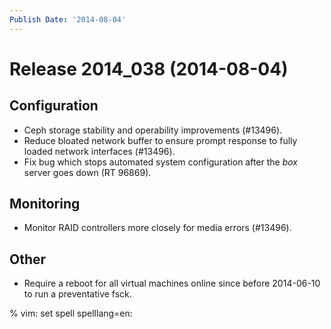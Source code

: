 ```yaml
---
Publish Date: '2014-08-04'
---
```


# Release 2014_038 (2014-08-04)

## Configuration

- Ceph storage stability and operability improvements (#13496).
- Reduce bloated network buffer to ensure prompt response to fully loaded
  network interfaces (#13496).
- Fix bug which stops automated system configuration after the *box* server
  goes down (RT 96869).

## Monitoring

- Monitor RAID controllers more closely for media errors (#13496).

## Other

- Require a reboot for all virtual machines online since before 2014-06-10 to
  run a preventative fsck.

% vim: set spell spelllang=en:
